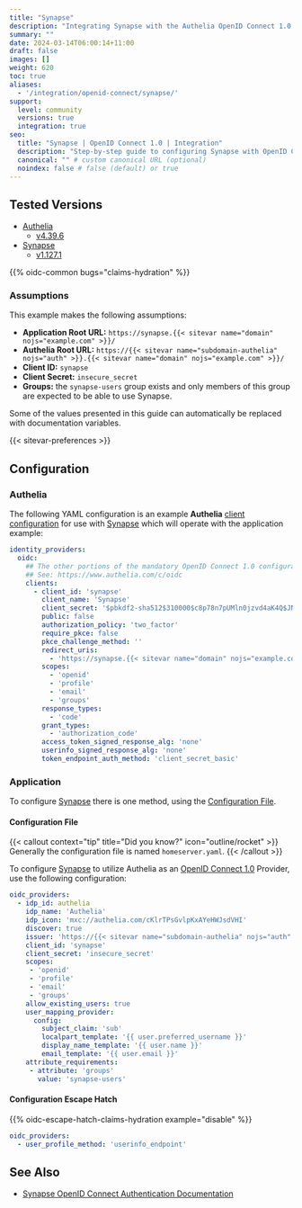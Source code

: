 ```yaml
---
title: "Synapse"
description: "Integrating Synapse with the Authelia OpenID Connect 1.0 Provider."
summary: ""
date: 2024-03-14T06:00:14+11:00
draft: false
images: []
weight: 620
toc: true
aliases:
  - '/integration/openid-connect/synapse/'
support:
  level: community
  versions: true
  integration: true
seo:
  title: "Synapse | OpenID Connect 1.0 | Integration"
  description: "Step-by-step guide to configuring Synapse with OpenID Connect 1.0 for secure SSO. Enhance your login flow using Authelia’s modern identity management."
  canonical: "" # custom canonical URL (optional)
  noindex: false # false (default) or true
---
```


## Tested Versions

- [Authelia]
  - [v4.39.6](https://github.com/authelia/authelia/releases/tag/v4.39.6)
- [Synapse]
  - [v1.127.1](https://github.com/element-hq/synapse/releases/tag/v1.127.1)

{{% oidc-common bugs="claims-hydration" %}}

### Assumptions

This example makes the following assumptions:

- __Application Root URL:__ `https://synapse.{{< sitevar name="domain" nojs="example.com" >}}/`
- __Authelia Root URL:__ `https://{{< sitevar name="subdomain-authelia" nojs="auth" >}}.{{< sitevar name="domain" nojs="example.com" >}}/`
- __Client ID:__ `synapse`
- __Client Secret:__ `insecure_secret`
- __Groups:__ the `synapse-users` group exists and only members of this group are expected to be able to use Synapse.

Some of the values presented in this guide can automatically be replaced with documentation variables.

{{< sitevar-preferences >}}

## Configuration

### Authelia

The following YAML configuration is an example __Authelia__ [client configuration] for use with [Synapse] which will
operate with the application example:

```yaml {title="configuration.yml"}
identity_providers:
  oidc:
    ## The other portions of the mandatory OpenID Connect 1.0 configuration go here.
    ## See: https://www.authelia.com/c/oidc
    clients:
      - client_id: 'synapse'
        client_name: 'Synapse'
        client_secret: '$pbkdf2-sha512$310000$c8p78n7pUMln0jzvd4aK4Q$JNRBzwAo0ek5qKn50cFzzvE9RXV88h1wJn5KGiHrD0YKtZaR/nCb2CJPOsKaPK0hjf.9yHxzQGZziziccp6Yng'  # The digest of 'insecure_secret'.
        public: false
        authorization_policy: 'two_factor'
        require_pkce: false
        pkce_challenge_method: ''
        redirect_uris:
          - 'https://synapse.{{< sitevar name="domain" nojs="example.com" >}}/_synapse/client/oidc/callback'
        scopes:
          - 'openid'
          - 'profile'
          - 'email'
          - 'groups'
        response_types:
          - 'code'
        grant_types:
          - 'authorization_code'
        access_token_signed_response_alg: 'none'
        userinfo_signed_response_alg: 'none'
        token_endpoint_auth_method: 'client_secret_basic'
```

### Application

To configure [Synapse] there is one method, using the [Configuration File](#configuration-file).

#### Configuration File

{{< callout context="tip" title="Did you know?" icon="outline/rocket" >}}
Generally the configuration file is named `homeserver.yaml`.
{{< /callout >}}

To configure [Synapse] to utilize Authelia as an [OpenID Connect 1.0] Provider, use the following configuration:

```yaml {title="homeserver.yaml"}
oidc_providers:
  - idp_id: authelia
    idp_name: 'Authelia'
    idp_icon: 'mxc://authelia.com/cKlrTPsGvlpKxAYeHWJsdVHI'
    discover: true
    issuer: 'https://{{< sitevar name="subdomain-authelia" nojs="auth" >}}.{{< sitevar name="domain" nojs="example.com" >}}'
    client_id: 'synapse'
    client_secret: 'insecure_secret'
    scopes:
     - 'openid'
     - 'profile'
     - 'email'
     - 'groups'
    allow_existing_users: true
    user_mapping_provider:
      config:
        subject_claim: 'sub'
        localpart_template: '{{ user.preferred_username }}'
        display_name_template: '{{ user.name }}'
        email_template: '{{ user.email }}'
    attribute_requirements:
     - attribute: 'groups'
       value: 'synapse-users'
```

#### Configuration Escape Hatch

{{% oidc-escape-hatch-claims-hydration example="disable" %}}

```yaml
oidc_providers:
  - user_profile_method: 'userinfo_endpoint'
```

## See Also

- [Synapse OpenID Connect Authentication Documentation](https://matrix-org.github.io/synapse/latest/openid.html)

[Authelia]: https://www.authelia.com
[Synapse]: https://github.com/matrix-org/synapse
[OpenID Connect 1.0]: ../../introduction.md
[client configuration]: ../../../../configuration/identity-providers/openid-connect/clients.md
